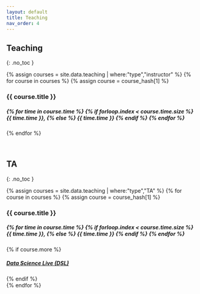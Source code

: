 ```yaml
---
layout: default
title: Teaching
nav_order: 4
---
```


## Teaching
{: .no_toc }

{% assign courses = site.data.teaching | where:"type","instructor" %}
{% for course in courses %}
{% assign course = course_hash[1] %}
<div class="card border-light">
<div class="card-body"> 
  <h3 class="card-title">{{ course.title }}</h3>
  <h5 class="card-subtitle text-muted pb-2"> 
  {% for time in course.time %}
    {% if forloop.index < course.time.size %} 
    {{ time.time }},
    {% else %} {{ time.time }}
    {% endif %}
  {% endfor %}
  </h5>
  <h5 class="card-text"> 
  </h5>
</div>
</div>

{% endfor %}

<br> 

## TA
{: .no_toc }

{% assign courses = site.data.teaching | where:"type","TA" %}
{% for course in courses %}
{% assign course = course_hash[1] %}
<div class="card border-light">
<div class="card-body"> 
  <h3 class="card-title">{{ course.title }}</h3>
  <h5 class="card-subtitle text-muted pb-2"> 
  {% for time in course.time %}
    {% if forloop.index < course.time.size %} 
    {{ time.time }},
    {% else %} {{ time.time }}
    {% endif %}
  {% endfor %}
  </h5>
  {% if course.more %}
  <h5 class="card-text"> 
  	<a href="{{ course.more }}">Data Science Live (DSL)</a>
  </h5>
  {% endif %}
</div>
</div>
{% endfor %}